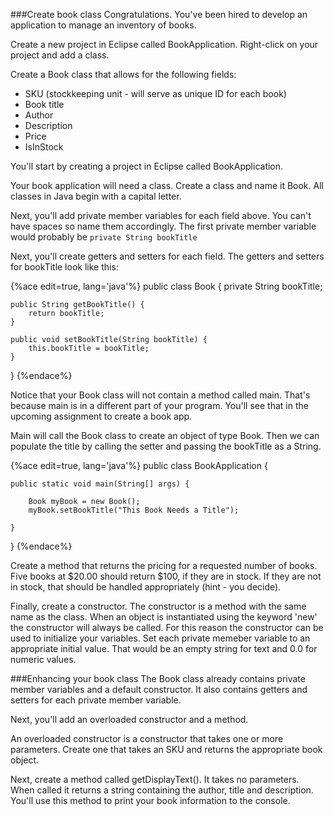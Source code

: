 ###Create book class
Congratulations. You've been hired to develop an application to manage an inventory of books.

Create a new project in Eclipse called BookApplication.
Right-click on your project and add a class.

Create a Book class that allows for the following fields: 
* SKU (stockkeeping unit - will serve as unique ID for each book)
* Book title
* Author
* Description
* Price
* IsInStock

You'll start by creating a project in Eclipse called BookApplication.

Your book application will need a class. Create a class and name it Book. All classes in Java begin with a capital letter.

Next, you'll add private member variables for each field above. You can't have spaces so name them accordingly. The first private member variable would probably be ```private String bookTitle```

Next, you'll create getters and setters for each field. The getters and setters for bookTitle look like this:

{%ace edit=true, lang='java'%}
public class Book {
	private String bookTitle;

	public String getBookTitle() {
		return bookTitle;
	}

	public void setBookTitle(String bookTitle) {
		this.bookTitle = bookTitle;
	}
}
{%endace%}

Notice that your Book class will not contain a method called main. That's because main is in a different part of your program. You'll see that in the upcoming assignment to create a book app. 

Main will call the Book class to create an object of type Book. Then we can populate the title by calling the setter and passing the bookTitle as a String.

{%ace edit=true, lang='java'%}
public class BookApplication {

	public static void main(String[] args) {
	
		Book myBook = new Book();
		myBook.setBookTitle("This Book Needs a Title");

	}
}
{%endace%}

Create a method that returns the pricing for a requested number of books. Five books at $20.00 should return $100, if they are in stock. If they are not in stock, that should be handled appropriately (hint - you decide).

Finally, create a constructor. The constructor is a method with the same name as the class. When an object is instantiated using the keyword 'new' the constructor will always be called. For this reason the constructor can be used to initialize your variables. Set each private memeber variable to an appropriate initial value. That would be an empty string for text and 0.0 for numeric values.



###Enhancing your book class
The Book class already contains private member variables and a default constructor. It also contains getters and setters for each private member variable.

Next, you'll add an overloaded constructor and a method.

An overloaded constructor is a constructor that takes one or more parameters. Create one that takes an SKU and returns the appropriate book object.

Next, create a method called getDisplayText(). It takes no parameters. When called it returns a string containing the author, title and description. You'll use this method to print your book information to the console.

